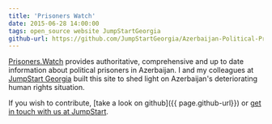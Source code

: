 ```yaml
---
title: 'Prisoners Watch'
date: 2015-06-28 14:00:00
tags: open_source website JumpStartGeorgia
github-url: https://github.com/JumpStartGeorgia/Azerbaijan-Political-Prisoners
---
```

[Prisoners.Watch][site-url] provides authoritative, comprehensive and up to date information about political prisoners in Azerbaijan. I and my colleagues at [JumpStart Georgia][jumpstart-url] built this site to shed light on Azerbaijan's deteriorating human rights situation.

If you wish to contribute, [take a look on github]({{ page.github-url}}) or [get in touch with us at JumpStart][jumpstart-contact-url].

[site-url]: https://prisoners.watch
[jumpstart-url]: http://jumpstart.ge
[jumpstart-contact-url]: http://jumpstart.ge/en/contact-us
